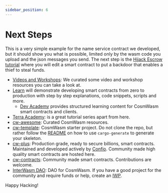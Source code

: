 ```yaml
---
sidebar_position: 6
---
```


# Next Steps

This is a very simple example for the name service contract we developed, but it should show you what is possible, limited only by the wasm code you upload and the json messages you send. The next step is the
[Hijack Escrow tutorial](/tutorials/hijack-escrow/intro) where you will edit a smart contract to put a backdoor that enables a thief to steal funds.

- [Videos and Workshops](/tutorials/videos-workshops): We curated some video and workshop resources you can take a look
  at.
- [Learn](/tutorials/simple-option/intro) will demonstrate developing smart contracts from zero to production with step
  by step explanations, code snippets, scripts and more.
  * [Dev Academy](/dev-academy/intro) provides structured learning content for CosmWasm smart contracts and clients.
- [Terra Academy](https://academy.terra.money/courses/cosmwasm-smart-contracts-i): is a great tutorial series apart from
  here.
- [cw-awesome](https://github.com/InterWasm/cw-awesome): Curated CosmWasm resources.
- [cw-template](https://github.com/CosmWasm/cw-template): CosmWasm starter project. Do not clone the repo,
  but rather follow the [README](https://github.com/CosmWasm/cosmwasm-template/blob/master/README.md) on how to use
  `cargo-generate` to generate your skeleton.
- [cw-plus](https://github.com/CosmWasm/cw-plus): Production grade, ready to secure billions, smart contracts.
  Maintained and developed actively by [Confio](https://confio.gmbh/). Community made high quality smart contracts are hosted here.
- [cw-contracts](https://github.com/InterWasm/cw-contracts): Community made smart contracts. Contributions are
  welcome.
- [InterWasm DAO](https://github.com/InterWasm/DAO): DAO for CosmWasm. If you have a good
  project for the community and require funds or help, create an [IWP](https://github.com/InterWasm/DAO#interwasm-proposalsiwps).

Happy Hacking!
